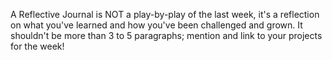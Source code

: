 A Reflective Journal is NOT a play-by-play of the last week, it's a reflection on what you've learned and how you've been challenged and grown. It shouldn't be more than 3 to 5 paragraphs; mention and link to your projects for the week!

